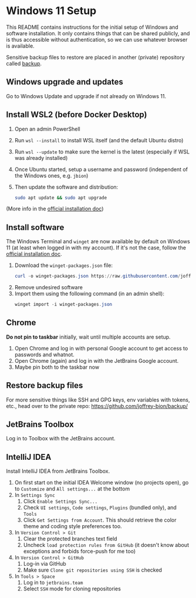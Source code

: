 # Windows 11 Setup

This README contains instructions for the initial setup of Windows and software installation.
It only contains things that can be shared publicly, and is thus accessible without authentication, so we can use 
whatever browser is available.

Sensitive backup files to restore are placed in another (private) repository called
[backup](https://github.com/joffrey-bion/backup).

## Windows upgrade and updates

Go to Windows Update and upgrade if not already on Windows 11.

## Install WSL2 (before Docker Desktop)

1. Open an admin PowerShell
2. Run `wsl --install` to install WSL itself (and the default Ubuntu distro)
3. Run `wsl --update` to make sure the kernel is the latest (especially if WSL was already installed)
4. Once Ubuntu started, setup a username and password (independent of the Windows ones, e.g. `jbion`)
5. Then update the software and distribution:
   
   ```bash
   sudo apt update && sudo apt upgrade
   ```

(More info in the [official installation doc](https://docs.microsoft.com/en-us/windows/wsl/install))

## Install software

The Windows Terminal and `winget` are now available by default on Windows 11 (at least when logged in with my account).
If it's not the case, follow the [official installation doc](https://learn.microsoft.com/en-us/windows/package-manager/winget/).

1. Download the `winget-packages.json` file:
   ```powershell
   curl -o winget-packages.json https://raw.githubusercontent.com/joffrey-bion/setup/main/winget-packages.json
   ```
2. Remove undesired software
3. Import them using the following command (in an admin shell):
   ```powershell
   winget import -i winget-packages.json
   ```

## Chrome

**Do not pin to taskbar** initially, wait until multiple accounts are setup.

1. Open Chrome and log in with personal Google account to get access to passwords and whatnot.
2. Open Chrome (again) and log in with the JetBrains Google account.
3. Maybe pin both to the taskbar now

## Restore backup files

For more sensitive things like SSH and GPG keys, env variables with tokens, etc., head over to the private repo:
https://github.com/joffrey-bion/backup/

## JetBrains Toolbox

Log in to Toolbox with the JetBrains account.

## IntelliJ IDEA

Install IntelliJ IDEA from JetBrains Toolbox.

1. On first start on the initial IDEA Welcome window (no projects open), go to `Customize` and `All settings...` at the bottom
2. In `Settings Sync`
   1. Click `Enable Settings Sync...`
   2. Check `UI settings`, `Code settings`, `Plugins` (bundled only), and `Tools`
   3. Click `Get Settings from Account`. This should retrieve the color theme and coding style preferences too.
3. In `Version Control > Git`
   1. Clear the protected branches text field
   2. Uncheck `load protection rules from GitHub` (it doesn't know about exceptions and forbids force-push for me too)
4. In `Version Control > GitHub`
   1. Log-in via GitHub
   2. Make sure `Clone git repositories using SSH` is checked
5. In `Tools > Space`
   1. Log in to `jetbrains.team`
   2. Select `SSH` mode for cloning repositories
